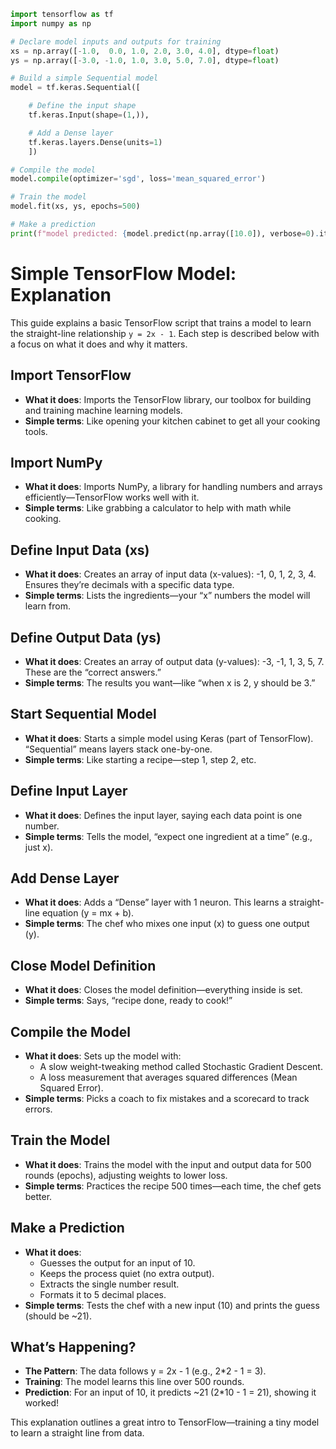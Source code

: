 ```Python
import tensorflow as tf
import numpy as np

# Declare model inputs and outputs for training
xs = np.array([-1.0,  0.0, 1.0, 2.0, 3.0, 4.0], dtype=float)
ys = np.array([-3.0, -1.0, 1.0, 3.0, 5.0, 7.0], dtype=float)

# Build a simple Sequential model
model = tf.keras.Sequential([

    # Define the input shape
    tf.keras.Input(shape=(1,)),

    # Add a Dense layer
    tf.keras.layers.Dense(units=1)
    ])

# Compile the model
model.compile(optimizer='sgd', loss='mean_squared_error')

# Train the model
model.fit(xs, ys, epochs=500)

# Make a prediction
print(f"model predicted: {model.predict(np.array([10.0]), verbose=0).item():.5f}")
```
# Simple TensorFlow Model: Explanation

This guide explains a basic TensorFlow script that trains a model to learn the straight-line relationship `y = 2x - 1`. Each step is described below with a focus on what it does and why it matters.

## **Import TensorFlow**

- **What it does**: Imports the TensorFlow library, our toolbox for building and training machine learning models.
- **Simple terms**: Like opening your kitchen cabinet to get all your cooking tools.

## **Import NumPy**

- **What it does**: Imports NumPy, a library for handling numbers and arrays efficiently—TensorFlow works well with it.
- **Simple terms**: Like grabbing a calculator to help with math while cooking.

## **Define Input Data (xs)**

- **What it does**: Creates an array of input data (x-values): -1, 0, 1, 2, 3, 4. Ensures they’re decimals with a specific data type.
- **Simple terms**: Lists the ingredients—your “x” numbers the model will learn from.

## **Define Output Data (ys)**

- **What it does**: Creates an array of output data (y-values): -3, -1, 1, 3, 5, 7. These are the “correct answers.”
- **Simple terms**: The results you want—like “when x is 2, y should be 3.”

## **Start Sequential Model**

- **What it does**: Starts a simple model using Keras (part of TensorFlow). “Sequential” means layers stack one-by-one.
- **Simple terms**: Like starting a recipe—step 1, step 2, etc.

## **Define Input Layer**

- **What it does**: Defines the input layer, saying each data point is one number.
- **Simple terms**: Tells the model, “expect one ingredient at a time” (e.g., just x).

## **Add Dense Layer**

- **What it does**: Adds a “Dense” layer with 1 neuron. This learns a straight-line equation (y = mx + b).
- **Simple terms**: The chef who mixes one input (x) to guess one output (y).

## **Close Model Definition**

- **What it does**: Closes the model definition—everything inside is set.
- **Simple terms**: Says, “recipe done, ready to cook!”

## **Compile the Model**

- **What it does**: Sets up the model with:
  - A slow weight-tweaking method called Stochastic Gradient Descent.
  - A loss measurement that averages squared differences (Mean Squared Error).
- **Simple terms**: Picks a coach to fix mistakes and a scorecard to track errors.

## **Train the Model**

- **What it does**: Trains the model with the input and output data for 500 rounds (epochs), adjusting weights to lower loss.
- **Simple terms**: Practices the recipe 500 times—each time, the chef gets better.

## **Make a Prediction**

- **What it does**: 
  - Guesses the output for an input of 10.
  - Keeps the process quiet (no extra output).
  - Extracts the single number result.
  - Formats it to 5 decimal places.
- **Simple terms**: Tests the chef with a new input (10) and prints the guess (should be ~21).

## What’s Happening?

- **The Pattern**: The data follows y = 2x - 1 (e.g., 2*2 - 1 = 3).
- **Training**: The model learns this line over 500 rounds.
- **Prediction**: For an input of 10, it predicts ~21 (2*10 - 1 = 21), showing it worked!

This explanation outlines a great intro to TensorFlow—training a tiny model to learn a straight line from data.
